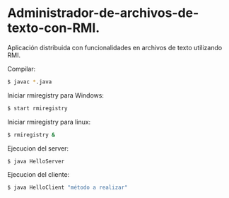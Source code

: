 # Administrador-de-archivos-de-texto-con-RMI.
Aplicación distribuida con funcionalidades en archivos de texto utilizando RMI.

Compilar:

  ```bash
  $ javac *.java
  ```
  
 Iniciar rmiregistry para Windows:
 
   ```bash
   $ start rmiregistry
  ```
  
 Iniciar rmiregistry para linux:
 
   ```bash
$ rmiregistry &
  ```

Ejecucion del server: 

  ```bash
 $ java HelloServer
  ```

Ejecucion del cliente: 

  ```bash
 $ java HelloClient "método a realizar"
  ```
